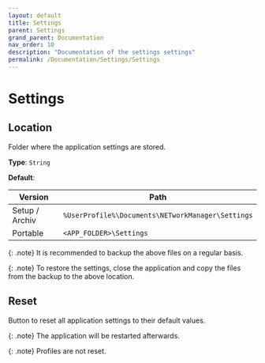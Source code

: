 ```yaml
---
layout: default
title: Settings
parent: Settings
grand_parent: Documentation
nav_order: 10
description: "Documentation of the settings settings"
permalink: /Documentation/Settings/Settings
---
```


# Settings

## Location

Folder where the application settings are stored.

**Type**: `String`

**Default**:

| Version        | Path                                              |
| -------------- | ------------------------------------------------- |
| Setup / Archiv | `%UserProfile%\Documents\NETworkManager\Settings` |
| Portable       | `<APP_FOLDER>\Settings`                           |

{: .note}
It is recommended to backup the above files on a regular basis.

{: .note}
To restore the settings, close the application and copy the files from the backup to the above location.

## Reset

Button to reset all application settings to their default values.

{: .note}
The application will be restarted afterwards.

{: .note}
Profiles are not reset.

